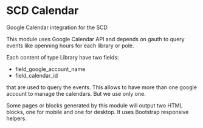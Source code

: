 SCD Calendar
============

Google Calendar integration for the SCD

This module uses Google Calendar API and depends on gauth to query events like openning hours for each library or pole.

Each content of type Library have two fields:

 * field_google_account_name
 * field_calendar_id
 
that are used to query the events. This allows to have more than one google account to manage the calendars. But we use only one.

Some pages or blocks generated by this module will output two HTML blocks, one for mobile and one for desktop. It uses Bootstrap responsive helpers.
